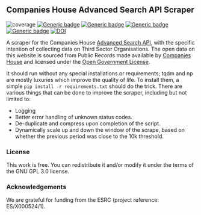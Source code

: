 ## Companies House Advanced Search API Scraper

![coverage](https://img.shields.io/badge/Purpose-Research-yellow)
[![Generic badge](https://img.shields.io/badge/Python-3.x-red.svg)](https://shields.io/)
[![Generic badge](https://img.shields.io/badge/License-GNU3.0-purple.svg)](https://shields.io/)
[![Generic badge](https://img.shields.io/badge/Maintained-Yes-brightgreen.svg)](https://shields.io/)
[![Generic badge](https://img.shields.io/badge/BuildPassing-Yes-orange.svg)](https://shields.io/)
[![DOI](https://zenodo.org/badge/DOI/10.5281/zenodo.14951542.svg)](https://doi.org/10.5281/zenodo.14951542)


A scraper for the Companies House [Advanced Search API](https://developer-specs.company-information.service.gov.uk/companies-house-public-data-api/reference/search/advanced-company-search), with the specific intention of collecting data on Third Sector Organisations. The open data on this website is sourced from Public Records made available by [Companies House](https://www.gov.uk/government/organisations/companies-house) and licensed under the [Open Government License](https://www.nationalarchives.gov.uk/doc/open-government-licence/version/3/).

It should run without any special installations or requirements; tqdm and np are mostly luxuries which improve the quality of life. To install them, a simple `pip install -r requirements.txt` should do the trick. There are various things that can be done to improve the scraper, including but not limited to:

* Logging
* Better error handling of unknown status codes.
* De-duplicate and compress upon completion of the script.
* Dynamically scale up and down the window of the scrape, based on whether the previous period was close to the 10k threshold.

### License
This work is free. You can redistribute it and/or modify it under the terms of the GNU GPL 3.0 license.

### Acknowledgements
We are grateful for funding from the ESRC (project reference: ES/X000524/1).
